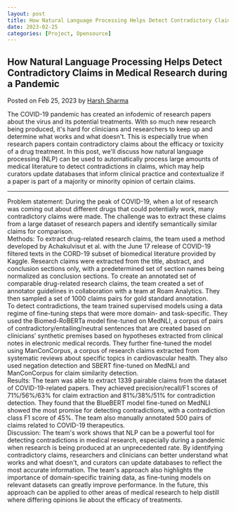```yaml
---
layout: post
title: How Natural Language Processing Helps Detect Contradictory Claims in Medical Research during a Pandemic
date: 2023-02-25
categories: [Project, Opensource]
---
```


<div class="blog-post">
	<h2>How Natural Language Processing Helps Detect Contradictory Claims in Medical Research during a Pandemic</h2>
	<p class="blog-post-meta">Posted on Feb 25, 2023 by <a href="#">Harsh Sharma</a></p>
	<p>The COVID-19 pandemic has created an infodemic of research papers about the virus and its potential treatments. With so much new research being produced, it's hard for clinicians and researchers to keep up and determine what works and what doesn't. This is especially true when research papers contain contradictory claims about the efficacy or toxicity of a drug treatment. In this post, we'll discuss how natural language processing (NLP) can be used to automatically process large amounts of medical literature to detect contradictions in claims, which may help curators update databases that inform clinical practice and contextualize if a paper is part of a majority or minority opinion of certain claims.</p>
	<hr>
    Problem statement:
    During the peak of COVID-19, when a lot of research was coming out about different drugs that could potentially work, many contradictory claims were made. The challenge was to extract these claims from a large dataset of research papers and identify semantically similar claims for comparison.
    <br>
    Methods:
    To extract drug-related research claims, the team used a method developed by Achakulvisut et al. with the June 17 release of COVID-19 filtered texts in the CORD-19 subset of biomedical literature provided by Kaggle. Research claims were extracted from the title, abstract, and conclusion sections only, with a predetermined set of section names being normalized as conclusion sections. To create an annotated set of comparable drug-related research claims, the team created a set of annotator guidelines in collaboration with a team at Roam Analytics. They then sampled a set of 1000 claims pairs for gold standard annotation.
    <br>
    To detect contradictions, the team trained supervised models using a data regime of fine-tuning steps that were more domain- and task-specific. They used the Biomed-RoBERTa model fine-tuned on MedNLI, a corpus of pairs of contradictory/entailing/neutral sentences that are created based on clinicians’ synthetic premises based on hypotheses extracted from clinical notes in electronic medical records. They further fine-tuned the model using ManConCorpus, a corpus of research claims extracted from systematic reviews about specific topics in cardiovascular health. They also used negation detection and SBERT fine-tuned on MedNLI and ManConCorpus for claim similarity detection.
    <br>
    Results:
    The team was able to extract 1339 pairable claims from the dataset of COVID-19-related papers. They achieved precision/recall/F1 scores of 71%/56%/63% for claim extraction and 81%/38%/51% for contradiction detection. They found that the BlueBERT model fine-tuned on MedNLI showed the most promise for detecting contradictions, with a contradiction class F1 score of 45%. The team also manually annotated 500 pairs of claims related to COVID-19 therapeutics.
    <br>
    Discussion:
    The team's work shows that NLP can be a powerful tool for detecting contradictions in medical research, especially during a pandemic when research is being produced at an unprecedented rate. By identifying contradictory claims, researchers and clinicians can better understand what works and what doesn't, and curators can update databases to reflect the most accurate information. The team's approach also highlights the importance of domain-specific training data, as fine-tuning models on relevant datasets can greatly improve performance. In the future, this approach can be applied to other areas of medical research to help distill where differing opinions lie about the efficacy of treatments.
	<!-- Placeholder content for your blog post goes here -->
</div><!-- /.blog-post -->
